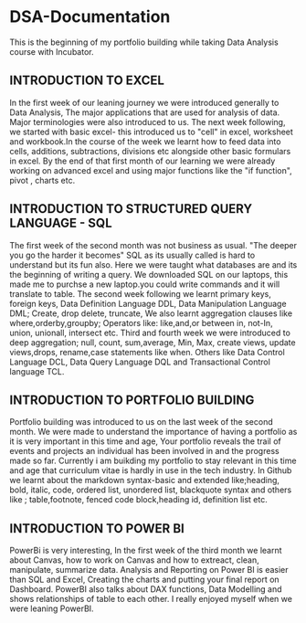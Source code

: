# DSA-Documentation
This is the beginning of my portfolio building while taking Data Analysis course with Incubator.

## INTRODUCTION TO EXCEL
In the first week of our leaning journey we were introduced generally to Data Analysis, The major applications that are used for analysis of data. Major terminologies were also introduced to us. 
The next week following, we started with basic excel- this introduced us to "cell" in excel, worksheet and workbook.In the course of the week we learnt how to feed data into cells, additions, subtractions, divisions etc alongside other basic formulars in excel.
By the end of that first month of our learning we were already working on advanced excel and using major functions like the "if function", pivot , charts etc.

## INTRODUCTION TO STRUCTURED QUERY LANGUAGE - SQL
The first week of the second month was not business as usual. "The deeper you go the harder it becomes" SQL as its usually called is hard to understand but its fun also. Here we were taught what databases are and its the beginning of writing a query. We downloaded SQL on our laptops, this made me to purchse a new laptop.you could write commands and it will translate to table.
The second week following we learnt primary keys, foreign keys, Data Definition Language DDL, Data Manipulation Language DML; Create, drop delete, truncate,  We also learnt aggregation clauses like where,orderby,groupby; Operators like: like,and,or between in, not-In, union, unionall, intersect etc.
Third and fourth week we were introduced to deep aggregation; null, count, sum,average, Min, Max, create views, update views,drops, rename,case statements like when.
Others like Data Control Language DCL, Data Query Language DQL and Transactional Control language TCL.

## INTRODUCTION TO PORTFOLIO BUILDING
Portfolio building was introduced to us on the last week of the second month. We were made to understand the importance of having a portfolio as it is very important in this time and age, Your portfolio reveals the trail of events and projects an individual has been involved in and the progress made so far. Currently i  am buikding my portfolio to stay relevant in this time and age that curriculum vitae is hardly in use in the tech industry.
In Github we learnt about the markdown syntax-basic and extended like;heading, bold, italic, code, ordered list, unordered list, blackquote syntax and others like ; table,footnote, fenced code block,heading id, definition list etc. 

## INTRODUCTION TO POWER BI
PowerBi is very interesting, In the first week of the third month we learnt about Canvas, how to work on Canvas and how to extreact, clean, manipulate, summarize data. Analysis and Reporting on Power BI is easier than SQL and Excel, Creating the charts and putting your final report on Dashboard. PowerBI also talks about DAX functions, Data Modelling and shows relationships of table to each other. I really enjoyed myself when we were leaning PowerBI.


